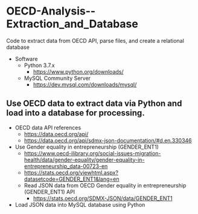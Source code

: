 # OECD-Analysis--Extraction_and_Database
Code to extract data from OECD API, parse files, and create a relational database

* Software
  * Python 3.7.x
    * https://www.python.org/downloads/
  * MySQL Community Server
    * https://dev.mysql.com/downloads/mysql/

## Use OECD data to extract data via Python and load into a database for processing.
* OECD data API references
  * https://data.oecd.org/api/
  * https://data.oecd.org/api/sdmx-json-documentation/#d.en.330346
* Use Gender equality in entrepreneurship (GENDER_ENT1)
  * https://www.oecd-ilibrary.org/social-issues-migration-health/data/gender-equality/gender-equality-in-entrepreneurship_data-00723-en
  * https://stats.oecd.org/viewhtml.aspx?datasetcode=GENDER_ENT1&lang=en
  * Read JSON data from OECD Gender equality in entrepreneurship (GENDER_ENT1) API
    * https://stats.oecd.org/SDMX-JSON/data/GENDER_ENT1
* Load JSON data into MySQL database using Python
